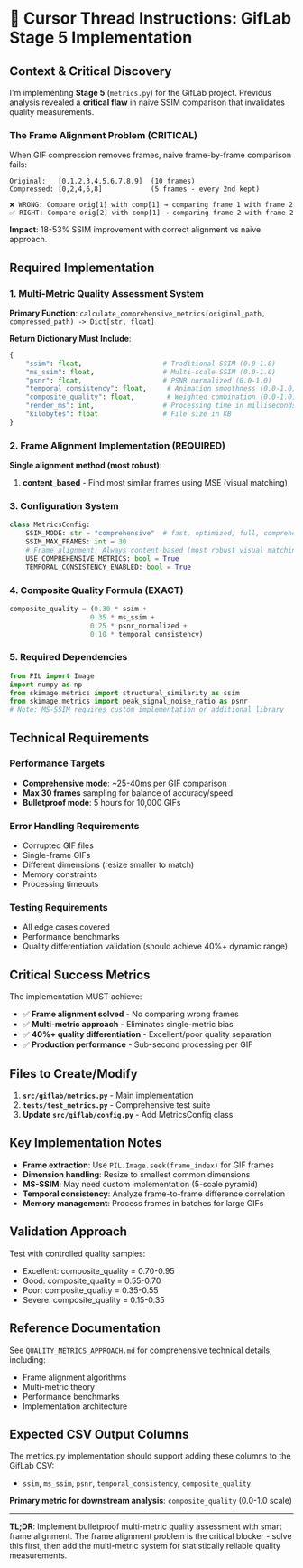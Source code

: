 # 🎯 Cursor Thread Instructions: GifLab Stage 5 Implementation

## Context & Critical Discovery

I'm implementing **Stage 5** (`metrics.py`) for the GifLab project. Previous analysis revealed a **critical flaw** in naive SSIM comparison that invalidates quality measurements.

### The Frame Alignment Problem (CRITICAL)
When GIF compression removes frames, naive frame-by-frame comparison fails:

```
Original:   [0,1,2,3,4,5,6,7,8,9]  (10 frames)
Compressed: [0,2,4,6,8]            (5 frames - every 2nd kept)

❌ WRONG: Compare orig[1] with comp[1] → comparing frame 1 with frame 2
✅ RIGHT: Compare orig[2] with comp[1] → comparing frame 2 with frame 2
```

**Impact**: 18-53% SSIM improvement with correct alignment vs naive approach.

## Required Implementation

### 1. Multi-Metric Quality Assessment System

**Primary Function**: `calculate_comprehensive_metrics(original_path, compressed_path) -> Dict[str, float]`

**Return Dictionary Must Include**:
```python
{
    "ssim": float,                    # Traditional SSIM (0.0-1.0)
    "ms_ssim": float,                 # Multi-scale SSIM (0.0-1.0) 
    "psnr": float,                    # PSNR normalized (0.0-1.0)
    "temporal_consistency": float,     # Animation smoothness (0.0-1.0)
    "composite_quality": float,        # Weighted combination (0.0-1.0)
    "render_ms": int,                 # Processing time in milliseconds
    "kilobytes": float                # File size in KB
}
```

### 2. Frame Alignment Implementation (REQUIRED)

**Single alignment method (most robust)**:

1. **content_based** - Find most similar frames using MSE (visual matching)

### 3. Configuration System

```python
class MetricsConfig:
    SSIM_MODE: str = "comprehensive"  # fast, optimized, full, comprehensive
    SSIM_MAX_FRAMES: int = 30
    # Frame alignment: Always content-based (most robust visual matching)
    USE_COMPREHENSIVE_METRICS: bool = True
    TEMPORAL_CONSISTENCY_ENABLED: bool = True
```

### 4. Composite Quality Formula (EXACT)

```python
composite_quality = (0.30 * ssim + 
                    0.35 * ms_ssim + 
                    0.25 * psnr_normalized + 
                    0.10 * temporal_consistency)
```

### 5. Required Dependencies

```python
from PIL import Image
import numpy as np
from skimage.metrics import structural_similarity as ssim
from skimage.metrics import peak_signal_noise_ratio as psnr
# Note: MS-SSIM requires custom implementation or additional library
```

## Technical Requirements

### Performance Targets
- **Comprehensive mode**: ~25-40ms per GIF comparison
- **Max 30 frames** sampling for balance of accuracy/speed
- **Bulletproof mode**: 5 hours for 10,000 GIFs

### Error Handling Requirements
- Corrupted GIF files
- Single-frame GIFs
- Different dimensions (resize smaller to match)
- Memory constraints
- Processing timeouts

### Testing Requirements
- All edge cases covered
- Performance benchmarks
- Quality differentiation validation (should achieve 40%+ dynamic range)

## Critical Success Metrics

The implementation MUST achieve:
- ✅ **Frame alignment solved** - No comparing wrong frames
- ✅ **Multi-metric approach** - Eliminates single-metric bias
- ✅ **40%+ quality differentiation** - Excellent/poor quality separation
- ✅ **Production performance** - Sub-second processing per GIF

## Files to Create/Modify

1. **`src/giflab/metrics.py`** - Main implementation
2. **`tests/test_metrics.py`** - Comprehensive test suite  
3. **Update `src/giflab/config.py`** - Add MetricsConfig class

## Key Implementation Notes

- **Frame extraction**: Use `PIL.Image.seek(frame_index)` for GIF frames
- **Dimension handling**: Resize to smallest common dimensions
- **MS-SSIM**: May need custom implementation (5-scale pyramid)
- **Temporal consistency**: Analyze frame-to-frame difference correlation
- **Memory management**: Process frames in batches for large GIFs

## Validation Approach

Test with controlled quality samples:
- Excellent: composite_quality = 0.70-0.95
- Good: composite_quality = 0.55-0.70
- Poor: composite_quality = 0.35-0.55
- Severe: composite_quality = 0.15-0.35

## Reference Documentation

See `QUALITY_METRICS_APPROACH.md` for comprehensive technical details, including:
- Frame alignment algorithms
- Multi-metric theory
- Performance benchmarks
- Implementation architecture

## Expected CSV Output Columns

The metrics.py implementation should support adding these columns to the GifLab CSV:
- `ssim`, `ms_ssim`, `psnr`, `temporal_consistency`, `composite_quality`

**Primary metric for downstream analysis**: `composite_quality` (0.0-1.0 scale)

---

**TL;DR**: Implement bulletproof multi-metric quality assessment with smart frame alignment. The frame alignment problem is the critical blocker - solve this first, then add the multi-metric system for statistically reliable quality measurements. 